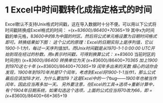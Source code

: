 # 1 Excel中时间戳转化成指定格式的时间
Excel默认不支持Unix格式时间戳，这在导入数据时十分不便。可以用以下公式将时间戳转换成Excel格式的时间：
=(x+8*3600)/86400+70*365+19
其中x为时间戳的单元格，8*3600中的8为中国的时区。然后将公式单元格设置为日期时间格式即可。转换结果如下图：
这个公式的原理：Excel的日期实际上是序列值，它以1900-1-1为1，每过一天序列值加1。而Unix时间戳是从1970-1-1 0:00:00 UTC开始到现在经过的秒数。用x表示时间戳，可得到换算公式：
x+8*3600 当前时区的时间(秒)
(x+8*3600)/86400 转换单位为天
(x+8*3600)/86400+70*365 加上1900到1970这七十年
(x+8*3600)/86400+70*365+19 闰年多出来的天数
细心的话你会发现，1900年到1970年共是17个闰年，考虑到Excel将1900-1-1当作1，那么公式最后应该加18才对，为什么要加19？这是Excel中的一个bug——1900年也被当作闰年，因此应当再多加一天。
另外要注意，在Excel的工具->选项->重新计算中，有个1904年日期系统，如果勾选这个选项，上面的公式应当将70改为66，即
=(x+8*3600)/86400+66*365+19
<!--stackedit_data:
eyJoaXN0b3J5IjpbLTE4Mzg5Njg5NjRdfQ==
-->